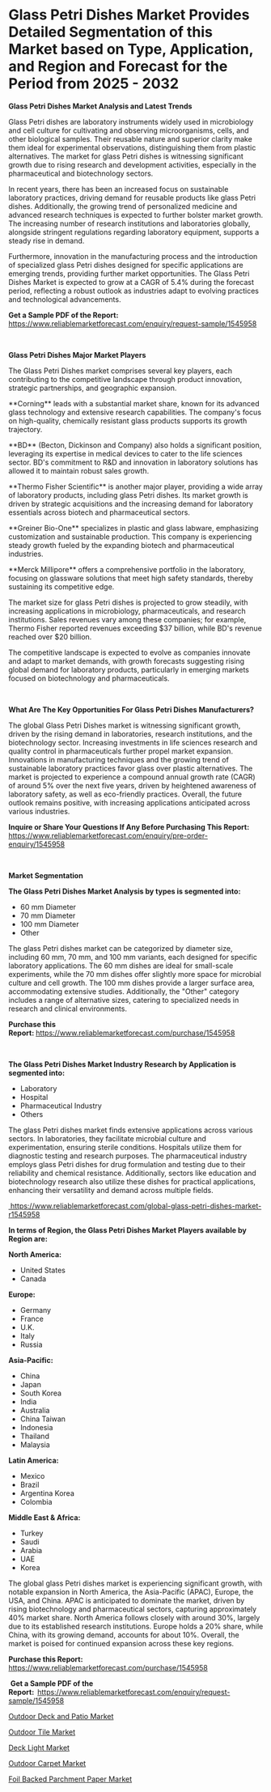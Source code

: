 <p><h1>Glass Petri Dishes Market Provides Detailed Segmentation of this Market based on Type, Application, and Region and Forecast for the Period from 2025 - 2032</h1></p><p><strong>Glass Petri Dishes Market Analysis and Latest Trends</strong></p>
<p><p>Glass Petri dishes are laboratory instruments widely used in microbiology and cell culture for cultivating and observing microorganisms, cells, and other biological samples. Their reusable nature and superior clarity make them ideal for experimental observations, distinguishing them from plastic alternatives. The market for glass Petri dishes is witnessing significant growth due to rising research and development activities, especially in the pharmaceutical and biotechnology sectors.</p><p>In recent years, there has been an increased focus on sustainable laboratory practices, driving demand for reusable products like glass Petri dishes. Additionally, the growing trend of personalized medicine and advanced research techniques is expected to further bolster market growth. The increasing number of research institutions and laboratories globally, alongside stringent regulations regarding laboratory equipment, supports a steady rise in demand.</p><p>Furthermore, innovation in the manufacturing process and the introduction of specialized glass Petri dishes designed for specific applications are emerging trends, providing further market opportunities. The Glass Petri Dishes Market is expected to grow at a CAGR of 5.4% during the forecast period, reflecting a robust outlook as industries adapt to evolving practices and technological advancements.</p></p>
<p><strong>Get a Sample PDF of the Report:&nbsp;</strong> <a href="https://www.reliablemarketforecast.com/enquiry/request-sample/1545958?utm_campaign=1110&utm_medium=2&utm_source=Github&utm_content=ia&utm_term=04042025&utm_id=glass-petri-dishes">https://www.reliablemarketforecast.com/enquiry/request-sample/1545958</a></p>
<p>&nbsp;</p>
<p><strong>Glass Petri Dishes Major Market Players</strong></p>
<p><p>The Glass Petri Dishes market comprises several key players, each contributing to the competitive landscape through product innovation, strategic partnerships, and geographic expansion. </p><p>**Corning** leads with a substantial market share, known for its advanced glass technology and extensive research capabilities. The company's focus on high-quality, chemically resistant glass products supports its growth trajectory. </p><p>**BD** (Becton, Dickinson and Company) also holds a significant position, leveraging its expertise in medical devices to cater to the life sciences sector. BD's commitment to R&D and innovation in laboratory solutions has allowed it to maintain robust sales growth.</p><p>**Thermo Fisher Scientific** is another major player, providing a wide array of laboratory products, including glass Petri dishes. Its market growth is driven by strategic acquisitions and the increasing demand for laboratory essentials across biotech and pharmaceutical sectors.</p><p>**Greiner Bio-One** specializes in plastic and glass labware, emphasizing customization and sustainable production. This company is experiencing steady growth fueled by the expanding biotech and pharmaceutical industries.</p><p>**Merck Millipore** offers a comprehensive portfolio in the laboratory, focusing on glassware solutions that meet high safety standards, thereby sustaining its competitive edge.</p><p>The market size for glass Petri dishes is projected to grow steadily, with increasing applications in microbiology, pharmaceuticals, and research institutions. Sales revenues vary among these companies; for example, Thermo Fisher reported revenues exceeding $37 billion, while BD's revenue reached over $20 billion. </p><p>The competitive landscape is expected to evolve as companies innovate and adapt to market demands, with growth forecasts suggesting rising global demand for laboratory products, particularly in emerging markets focused on biotechnology and pharmaceuticals.</p></p>
<p>&nbsp;</p>
<p><strong>What Are The Key Opportunities For Glass Petri Dishes Manufacturers?</strong></p>
<p><p>The global Glass Petri Dishes market is witnessing significant growth, driven by the rising demand in laboratories, research institutions, and the biotechnology sector. Increasing investments in life sciences research and quality control in pharmaceuticals further propel market expansion. Innovations in manufacturing techniques and the growing trend of sustainable laboratory practices favor glass over plastic alternatives. The market is projected to experience a compound annual growth rate (CAGR) of around 5% over the next five years, driven by heightened awareness of laboratory safety, as well as eco-friendly practices. Overall, the future outlook remains positive, with increasing applications anticipated across various industries.</p></p>
<p><strong>Inquire or Share Your Questions If Any Before Purchasing This Report:</strong> <a href="https://www.reliablemarketforecast.com/enquiry/pre-order-enquiry/1545958?utm_campaign=1110&utm_medium=2&utm_source=Github&utm_content=ia&utm_term=04042025&utm_id=glass-petri-dishes">https://www.reliablemarketforecast.com/enquiry/pre-order-enquiry/1545958</a></p>
<p>&nbsp;</p>
<p><strong>Market Segmentation</strong></p>
<p><strong>The Glass Petri Dishes Market Analysis by types is segmented into:</strong></p>
<p><ul><li>60 mm Diameter</li><li>70 mm Diameter</li><li>100 mm Diameter</li><li>Other</li></ul></p>
<p><p>The glass Petri dishes market can be categorized by diameter size, including 60 mm, 70 mm, and 100 mm variants, each designed for specific laboratory applications. The 60 mm dishes are ideal for small-scale experiments, while the 70 mm dishes offer slightly more space for microbial culture and cell growth. The 100 mm dishes provide a larger surface area, accommodating extensive studies. Additionally, the "Other" category includes a range of alternative sizes, catering to specialized needs in research and clinical environments.</p></p>
<p><strong>Purchase this Report:&nbsp;</strong><a href="https://www.reliablemarketforecast.com/purchase/1545958?utm_campaign=1110&utm_medium=2&utm_source=Github&utm_content=ia&utm_term=04042025&utm_id=glass-petri-dishes">https://www.reliablemarketforecast.com/purchase/1545958</a></p>
<p>&nbsp;</p>
<p><strong>The Glass Petri Dishes Market Industry Research by Application is segmented into:</strong></p>
<p><ul><li>Laboratory</li><li>Hospital</li><li>Pharmaceutical Industry</li><li>Others</li></ul></p>
<p><p>The glass Petri dishes market finds extensive applications across various sectors. In laboratories, they facilitate microbial culture and experimentation, ensuring sterile conditions. Hospitals utilize them for diagnostic testing and research purposes. The pharmaceutical industry employs glass Petri dishes for drug formulation and testing due to their reliability and chemical resistance. Additionally, sectors like education and biotechnology research also utilize these dishes for practical applications, enhancing their versatility and demand across multiple fields.</p></p>
<p><a href="https://www.reliablemarketforecast.com/global-glass-petri-dishes-market-r1545958?utm_campaign=1110&utm_medium=2&utm_source=Github&utm_content=ia&utm_term=04042025&utm_id=glass-petri-dishes">&nbsp;https://www.reliablemarketforecast.com/global-glass-petri-dishes-market-r1545958</a></p>
<p><strong>In terms of Region, the Glass Petri Dishes Market Players available by Region are:</strong></p>
<p>
    <p> <strong> North America: </strong>
        <ul>
            <li>United States</li>
            <li>Canada</li>
        </ul>
        </p> 
    <p> <strong> Europe: </strong>
        <ul>
            <li>Germany</li>
            <li>France</li>
            <li>U.K.</li>
            <li>Italy</li>
            <li>Russia</li>
        </ul>
        </p> 
    <p> <strong> Asia-Pacific: </strong>
        <ul>
            <li>China</li>
            <li>Japan</li>
            <li>South Korea</li>
            <li>India</li>
            <li>Australia</li>
            <li>China Taiwan</li>
            <li>Indonesia</li>
            <li>Thailand</li>
            <li>Malaysia</li>
        </ul>
        </p> 
    <p> <strong> Latin America: </strong>
        <ul>
            <li>Mexico</li>
            <li>Brazil</li>
            <li>Argentina Korea</li>
            <li>Colombia</li>
        </ul>
        </p> 
    <p> <strong> Middle East & Africa: </strong>
        <ul>
            <li>Turkey</li>
            <li>Saudi</li>
            <li>Arabia</li>
            <li>UAE</li>
            <li>Korea</li>
        </ul>
    </p>
    </p>
<p><p>The global glass Petri dishes market is experiencing significant growth, with notable expansion in North America, the Asia-Pacific (APAC), Europe, the USA, and China. APAC is anticipated to dominate the market, driven by rising biotechnology and pharmaceutical sectors, capturing approximately 40% market share. North America follows closely with around 30%, largely due to its established research institutions. Europe holds a 20% share, while China, with its growing demand, accounts for about 10%. Overall, the market is poised for continued expansion across these key regions.</p></p>
<p><strong>Purchase this Report: </strong><a href="https://www.reliablemarketforecast.com/purchase/1545958?utm_campaign=1110&utm_medium=2&utm_source=Github&utm_content=ia&utm_term=04042025&utm_id=glass-petri-dishes">https://www.reliablemarketforecast.com/purchase/1545958</a></p>
<p>&nbsp;<strong>Get a Sample PDF of the Report:&nbsp;&nbsp;</strong><a href="https://www.reliablemarketforecast.com/enquiry/request-sample/1545958?utm_campaign=1110&utm_medium=2&utm_source=Github&utm_content=ia&utm_term=04042025&utm_id=glass-petri-dishes">https://www.reliablemarketforecast.com/enquiry/request-sample/1545958</a></p>
<p><strong></strong></p>
<p><p><a href="https://github.com/romeoacuffap/Market-Research-Report-List-1/blob/main/outdoor-deck-and-patio-market.md?utm_campaign=1110&utm_medium=2&utm_source=Github&utm_content=ia&utm_term=04042025&utm_id=glass-petri-dishes">Outdoor Deck and Patio Market</a></p><p><a href="https://github.com/prumrupear/Market-Research-Report-List-1/blob/main/outdoor-tile-market.md?utm_campaign=1110&utm_medium=2&utm_source=Github&utm_content=ia&utm_term=04042025&utm_id=glass-petri-dishes">Outdoor Tile Market</a></p><p><a href="https://github.com/goreabeeran/Market-Research-Report-List-1/blob/main/deck-light-market.md?utm_campaign=1110&utm_medium=2&utm_source=Github&utm_content=ia&utm_term=04042025&utm_id=glass-petri-dishes">Deck Light Market</a></p><p><a href="https://github.com/kelttnandan9/Market-Research-Report-List-1/blob/main/outdoor-carpet-market.md?utm_campaign=1110&utm_medium=2&utm_source=Github&utm_content=ia&utm_term=04042025&utm_id=glass-petri-dishes">Outdoor Carpet Market</a></p><p><a href="https://github.com/borsiflorsfa/Market-Research-Report-List-1/blob/main/foil-backed-parchment-paper-market.md?utm_campaign=1110&utm_medium=2&utm_source=Github&utm_content=ia&utm_term=04042025&utm_id=glass-petri-dishes">Foil Backed Parchment Paper Market</a></p></p>